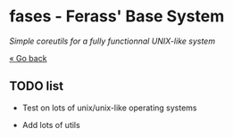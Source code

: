 # fases - Ferass' Base System

*Simple coreutils for a fully functionnal UNIX-like system*

[« Go back](README.md)

## TODO list

- Test on lots of unix/unix-like operating systems

- Add lots of utils
